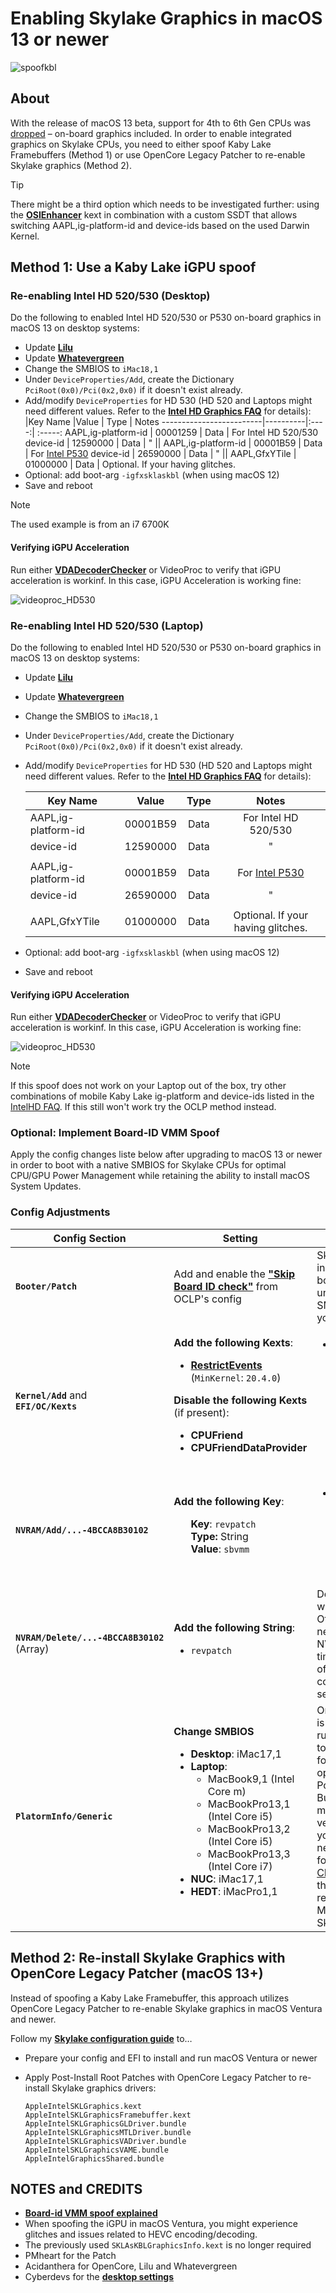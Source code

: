 # Enabling Skylake Graphics in macOS 13 or newer
![spoofkbl](https://user-images.githubusercontent.com/76865553/174740275-9bb63d0c-f8f1-4dde-ab52-a101334b9def.png)

## About
With the release of macOS 13 beta, support for 4th to 6th Gen CPUs was [dropped](https://github.com/dortania/OpenCore-Legacy-Patcher/issues/998) – on-board graphics included. In order to enable integrated graphics on Skylake CPUs, you need to either spoof Kaby Lake Framebuffers (Method 1) or use OpenCore Legacy Patcher to re-enable Skylake graphics (Method 2).

> [!TIP]
> 
> There might be a third option which needs to be investigated further: using the [**OSIEnhancer**](https://github.com/b00t0x/OSIEnhancer) kext in combination with a custom SSDT that allows switching AAPL,ig-platform-id and device-ids based on the used Darwin Kernel.

## Method 1: Use a Kaby Lake iGPU spoof

### Re-enabling Intel HD 520/530 (Desktop)

Do the following to enabled Intel HD 520/530 or P530 on-board graphics in macOS 13 on desktop systems: 

- Update [**Lilu**](https://dortania.github.io/builds/?product=Lilu&viewall=true)
- Update [**Whatevergreen**](https://dortania.github.io/builds/?product=WhateverGreen&viewall=true)
- Change the SMBIOS to `iMac18,1`
- Under `DeviceProperties/Add`, create the Dictionary `PciRoot(0x0)/Pci(0x2,0x0)` if it doesn't exist already.
- Add/modify `DeviceProperties` for HD 530 (HD 520 and Laptops might need different values. Refer to the [**Intel HD Graphics FAQ**](https://github.com/acidanthera/WhateverGreen/blob/master/Manual/FAQ.IntelHD.en.md) for details):
	|Key Name                |Value     | Type | Notes
	-------------------------|----------|:----:| :-----:
	AAPL,ig-platform-id      | 00001259 | Data | For Intel HD 520/530
	device-id                | 12590000 | Data | "
	||
	AAPL,ig-platform-id      | 00001B59 | Data | For [Intel P530](https://www.insanelymac.com/forum/topic/354495-solved-intel%C2%AE-hd-p530-no-graphics-acceleration-on-ventura/?do=findComment&comment=2796368)
	device-id                | 26590000 | Data | "
	||
	AAPL,GfxYTile            | 01000000 | Data | Optional. If your having glitches.
- Optional: add boot-arg `-igfxsklaskbl` (when using macOS 12)
- Save and reboot

> [!NOTE]
> 
> The used example is from an i7 6700K

#### Verifying iGPU Acceleration
Run either [**VDADecoderChecker**](https://i.applelife.ru/2019/05/451893_10.12_VDADecoderChecker.zip) or VideoProc to verify that iGPU acceleration is workinf. In this case, iGPU Acceleration is working fine:

![videoproc_HD530](https://user-images.githubusercontent.com/76865553/174106261-050c342d-66f9-4f98-b63c-c4bbea3f7f28.png)

### Re-enabling Intel HD 520/530 (Laptop)
Do the following to enabled Intel HD 520/530 or P530 on-board graphics in macOS 13 on desktop systems: 

- Update [**Lilu**](https://dortania.github.io/builds/?product=Lilu&viewall=true)
- Update [**Whatevergreen**](https://dortania.github.io/builds/?product=WhateverGreen&viewall=true)
- Change the SMBIOS to `iMac18,1`
- Under `DeviceProperties/Add`, create the Dictionary `PciRoot(0x0)/Pci(0x2,0x0)` if it doesn't exist already.
- Add/modify `DeviceProperties` for HD 530 (HD 520 and Laptops might need different values. Refer to the [**Intel HD Graphics FAQ**](https://github.com/acidanthera/WhateverGreen/blob/master/Manual/FAQ.IntelHD.en.md) for details):

	|Key Name                |Value     | Type | Notes
	-------------------------|----------|:----:| :-----:
	AAPL,ig-platform-id      | 00001B59 | Data | For Intel HD 520/530
	device-id                | 12590000 | Data | "
	||
	AAPL,ig-platform-id      | 00001B59 | Data | For [Intel P530](https://www.insanelymac.com/forum/topic/354495-solved-intel%C2%AE-hd-p530-no-graphics-acceleration-on-ventura/?do=findComment&comment=2796368)
	device-id                | 26590000 | Data | "
	||
	AAPL,GfxYTile            | 01000000 | Data | Optional. If your having glitches.
- Optional: add boot-arg `-igfxsklaskbl` (when using macOS 12)
- Save and reboot

#### Verifying iGPU Acceleration
Run either [**VDADecoderChecker**](https://i.applelife.ru/2019/05/451893_10.12_VDADecoderChecker.zip) or VideoProc to verify that iGPU acceleration is workinf. In this case, iGPU Acceleration is working fine:

![videoproc_HD530](https://user-images.githubusercontent.com/76865553/174106261-050c342d-66f9-4f98-b63c-c4bbea3f7f28.png)

> [!NOTE]
> 
> If this spoof does not work on your Laptop out of the box, try other combinations of mobile Kaby Lake ig-platform and device-ids listed in the [IntelHD FAQ](https://github.com/acidanthera/WhateverGreen/blob/master/Manual/FAQ.IntelHD.en.md#intel-uhd-graphics-610-650-kaby-lake-and-amber-lake-y-processors). If this still won't work try the OCLP method instead.

### Optional: Implement Board-ID VMM Spoof
Apply the config changes liste below after upgrading to macOS 13 or newer in order to boot with a native SMBIOS for Skylake CPUs for optimal CPU/GPU Power Management while retaining the ability to install macOS System Updates.

### Config Adjustments

Config Section | Setting | Description
---------------| ------- | ---------
 **`Booter/Patch`**| Add and enable the [**"Skip Board ID check"**](https://github.com/dortania/OpenCore-Legacy-Patcher/blob/main/payloads/Config/config.plist#L220-L243) from OCLP's config| Skips board-id check in macOS &rarr; Allows booting macOS with unsupported, native SMBIOS best suited for your CPU.
**`Kernel/Add`** and <br>**`EFI/OC/Kexts`** |**Add the following Kexts**:<ul><li> [**RestrictEvents**](https://github.com/acidanthera/RestrictEvents) (`MinKernel`: `20.4.0`) </ul> **Disable the following Kexts** (if present): <ul><li> **CPUFriend** <li> **CPUFriendDataProvider**| <ul><li> **RestrictEvents**: Forces VMM SB model, allowing OTA updates for unsupported models on macOS 11.3 or newer. Requires additional NVRAM parameters.
**`NVRAM/Add/...-4BCCA8B30102`** | **Add the following Key**: <ul> **Key**: `revpatch` <br> **Type:** String <br> **Value**: `sbvmm`| <ul> <li> `sbvmm`  &rarr; Setting for RestrictEvents.kext. Allows OTA updates when using an unsupporred SMBIOS/board-id|
**`NVRAM/Delete/...-4BCCA8B30102`** (Array) | **Add the following String**: <ul> <li> `revpatch` | Deletes NVRAM before writing the parameter. Otherwise you would need to perform an NVRAM reset every time you change any of them in the corresponding `Add` section.
**`PlatormInfo/Generic`**| **Change SMBIOS** <ul> <li>**Desktop**: iMac17,1 <li> **Laptop**: <ul><li> MacBook9,1 (Intel Core m) <li> MacBookPro13,1 (Intel Core i5) <li> MacBookPro13,2 (Intel Core i5) <li> MacBookPro13,3 (Intel Core i7)</ul><li>**NUC**: iMac17,1 <li> **HEDT**: iMacPro1,1 | Once macOS Ventura is installed and running, you can revert to a "native" SMBIOS for Skylake CPUs for optimal CPU/GPU Power Management. But if you want/need to modify the frequency vectors of your CPU, you can generate a new DataProvider kext for CPUFriend with [CPUFriendFriend](https://github.com/corpnewt/CPUFriendFriend). Note that Apple never released a MacPro and MacMini model with Skylake CPUs.

## Method 2: Re-install Skylake Graphics with OpenCore Legacy Patcher (macOS 13+)

Instead of spoofing a Kaby Lake Framebuffer, this approach utilizes OpenCore Legacy Patcher to re-enable Skylake graphics in macOS Ventura and newer.

Follow my [**Skylake configuration guide**](https://github.com/5T33Z0/OC-Little-Translated/blob/main/14_OCLP_Wintel/Guides/Skylake.md) to… 
 
- Prepare your config and EFI to install and run macOS Ventura or newer
- Apply Post-Install Root Patches with OpenCore Legacy Patcher to re-install Skylake graphics drivers:

	```
	AppleIntelSKLGraphics.kext
	AppleIntelSKLGraphicsFramebuffer.kext
	AppleIntelSKLGraphicsGLDriver.bundle
	AppleIntelSKLGraphicsMTLDriver.bundle
	AppleIntelSKLGraphicsVADriver.bundle
	AppleIntelSKLGraphicsVAME.bundle
	AppleIntelGraphicsShared.bundle
	```

## NOTES and CREDITS
- [**Board-id VMM spoof explained**](https://github.com/5T33Z0/OC-Little-Translated/tree/main/09_Board-ID_VMM-Spoof)
- When spoofing the iGPU in macOS Ventura, you might experience glitches and issues related to HEVC encoding/decoding.
- The previously used `SKLAsKBLGraphicsInfo.kext` is no longer required
- PMheart for the Patch 
- Acidanthera for OpenCore, Lilu and Whatevergreen
- Cyberdevs for the [**desktop settings**](https://www.insanelymac.com/forum/topic/351969-pre-release-macos-ventura/?do=findComment&comment=2785675)
